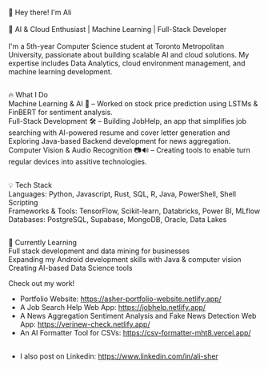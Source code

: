 👋 Hey there! I'm Ali\
\
🚀 AI & Cloud Enthusiast | Machine Learning | Full-Stack Developer\
\
I'm a 5th-year Computer Science student at Toronto Metropolitan University, passionate about building scalable AI and cloud solutions. My expertise includes Data Analytics, cloud environment management, and machine learning development.
##
🔥 What I Do\
Machine Learning & AI 🤖 – Worked on stock price prediction using LSTMs & FinBERT for sentiment analysis.\
Full-Stack Development 🛠️ – Building JobHelp, an app that simplifies job searching with AI-powered resume and cover letter generation and Exploring Java-based Backend development for news aggregation.\
Computer Vision & Audio Recognition 📷🔊 – Creating tools to enable turn regular devices into assitive technologies.
##
💡 Tech Stack\
Languages: Python, Javascript, Rust, SQL, R, Java, PowerShell, Shell Scripting\
Frameworks & Tools: TensorFlow, Scikit-learn, Databricks, Power BI, MLflow\
Databases: PostgreSQL, Supabase, MongoDB, Oracle, Data Lakes
##
🌱 Currently Learning\
Full stack development and data mining for businesses\
Expanding my Android development skills with Java & computer vision\
Creating AI-based Data Science tools

Check out my work!
- Portfolio Website: https://asher-portfolio-website.netlify.app/
- A Job Search Help Web App: https://jobhelp.netlify.app/
- A News Aggregation Sentiment Analysis and Fake News Detection Web App: https://verinew-check.netlify.app/
- An AI Formatter Tool for CSVs: https://csv-formatter-mht8.vercel.app/
##
- I also post on Linkedin: https://www.linkedin.com/in/ali-sher
